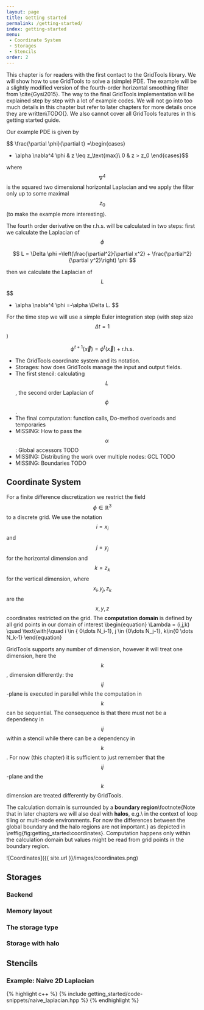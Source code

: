 ```yaml
---
layout: page
title: Getting started
permalink: /getting-started/
index: getting-started
menu:
 - Coordinate System
 - Storages
 - Stencils
order: 2
---
```


This chapter is for readers with the first contact to the GridTools library. We will show how to use GridTools to solve a 
(simple) PDE. The example will be a slightly modified version of the fourth-order horizontal smoothing 
filter from \cite{Gysi2015}. The way to the final GridTools implementation will be explained step by step with a lot of 
example codes. We will not go into too much details in this chapter but refer to later chapters 
for more details once they are written\TODO{}. We also cannot cover all GridTools features in this getting started guide.

Our example PDE is given by

$$ \frac{\partial \phi}{\partial t} =\begin{cases}
- \alpha \nabla^4 \phi & z \leq z_\text{max}\\
0 & z > z_0
\end{cases}$$

where $$\nabla^4$$ is the squared two dimensional horizontal Laplacian and we apply the filter only up to some maximal 
$$z_0$$ (to make the example more interesting).

The fourth order derivative on the r.h.s. will be calculated in two steps: first we calculate the Laplacian of $$\phi$$

$$
 L = \Delta \phi =\left(\frac{\partial^2}{\partial x^2} + \frac{\partial^2}{\partial y^2}\right) \phi
$$

then we calculate the Laplacian of $$L$$

$$
 - \alpha \nabla^4 \phi =-\alpha \Delta L.
$$

For the time step we will use a simple Euler integration step (with step size $$\Delta t = 1$$)

$$
 \phi^{t+1}(\vec x) = \phi^{t}(\vec x ) + \text{r.h.s.}
$$



* The GridTools coordinate system and its notation.
* Storages: how does GridTools manage the input and output fields.
* The first stencil: calculating $$L$$, the second order Laplacian of $$\phi$$.
* The final computation: function calls, Do-method overloads and temporaries
* MISSING: How to pass the $$\alpha$$: Global accessors TODO
* MISSING: Distributing the work over multiple nodes: GCL TODO
* MISSING: Boundaries TODO

## Coordinate System ##
For a finite difference discretization we restrict the field $$\phi \in \mathbb{R}^3$$ to a discrete grid.
We use the notation $$i = x_i$$ and $$j = y_j$$ for the horizontal dimension and $$k = z_k$$ for the vertical dimension, 
where $$x_i, y_j, z_k$$ are the $$x,y,z$$ coordinates restricted on the grid. The **computation domain** is defined by 
all grid points in our domain of interest
\begin{equation}
 \Lambda = (i,j,k) \quad \text{with}\quad i \in \{ 0\dots N_i-1\}, j \in \{0\dots N_j-1\}, k\in\{0 \dots N_k-1\}
\end{equation}


GridTools supports any number of dimension, however it will treat one dimension, here the $$k$$, dimension differently: 
the $$ij$$-plane is executed in parallel while the computation in $$k$$ can be sequential. The consequence is that there 
must not be a 
dependency in $$ij$$ within a stencil while there can be a dependency in $$k$$. For now (this chapter) it is sufficient to 
just remember that the $$ij$$-plane and the $$k$$ dimension are treated differently by GridTools.

The calculation domain is surrounded by a **boundary region**\footnote{Note that in later chapters we will also 
deal with **halos**, e.g.\ in the context of loop tiling or multi-node environments. For now the differences 
between the global boundary and the halo regions are not important.} as depicted in 
\reffig{fig:getting_started:coordinates}. Computation happens only within the calculation domain but values might be 
read from grid points in the boundary region.


![Coordinates]({{ site.url }}/images/coordinates.png)

## Storages ##

### Backend ###

### Memory layout ###

### The storage type ###

### Storage with halo ###

## Stencils ##

### Example: Naive 2D Laplacian ###

{% highlight c++ %}
{% include getting_started/code-snippets/naive_laplacian.hpp %}
{% endhighlight %}


